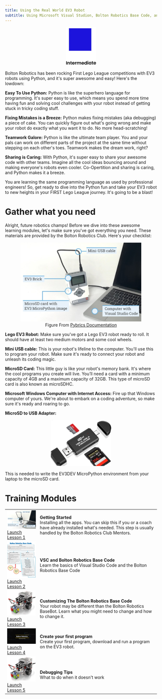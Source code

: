 ```yaml
---
title: Using the Real World EV3 Robot 
subtitle: Using Microsoft Visual Studion, Bolton Robotics Base Code, and Real World EV3 Robots
---
```

<p  align="center"><img src="../../images/intermediate.jpg" width=100></P>
Bolton Robotics has been rocking First Lego League competitions with EV3 robots using Python, and it's super awesome and easy! Here's the lowdown:

__Easy To Use Python:__ Python is like the superhero language for programming. It's super easy to use, which means you spend more time having fun and solving cool challenges with your robot instead of getting stuck in tricky coding stuff.

__Fixing Mistakes is a Breeze:__ Python makes fixing mistakes (aka debugging) a piece of cake. You can quickly figure out what's going wrong and make your robot do exactly what you want it to do. No more head-scratching!

__Teamwork Galore:__ Python is like the ultimate team player. You and your pals can work on different parts of the project at the same time without stepping on each other's toes. Teamwork makes the dream work, right?

__Sharing is Caring:__ With Python, it's super easy to share your awesome code with other teams. Imagine all the cool ideas bouncing around and making everyone's robots even cooler. Co-Opertition and sharing is caring, and Python makes it a breeze.

You are learning the same programming language as used by professional engineers! So, get ready to dive into the Python fun and take your EV3 robot to new heights in your FIRST Lego League journey. It's going to be a blast!

# Gather what you need
Alright, future robotics champs! Before we dive into these awesome learning modules, let's make sure you've got everything you need. These materials are provided by the Bolton Robotics Club.  Here's your checklist:

<p  align="center"><img src="../../images/needed_stuff.jpg" width=400><BR>
Figure From <A HREF="https://pybricks.com/ev3-micropython/startinstall.html">Pybrics Documentation</A>
</p>

__Lego EV3 Robot:__ Make sure you've got a Lego EV3 robot ready to roll. It should have at least two medium motors and some cool wheels.

__Mini USB cable:__   This is your robot's lifeline to the computer.  You'll use this to program your robot.  Make sure it's ready to connect your robot and unleash its coding magic.

__MicroSD Card:__ This little guy is like your robot's memory bank. It's where the cool programs you create will live.  You’ll need a card with a minimum capacity of 4GB and a maximum capacity of 32GB. This type of microSD card is also known as microSDHC.

__Microsoft Windows Computer with Internet Access:__ Fire up that Windows computer of yours. We're about to embark on a coding adventure, so make sure it's ready and roaring to go.

__MicroSD to USB Adapter:__
<p  align="center"><img src="../../images/microsd_adapter.jpg" width=200></p>

This is needed to write the EV3DEV MicroPython environment from your laptop to the microSD card.  

# Training Modules
<TABLE>
<TR><TD><img src="../../images/needed_stuff.jpg" width=200><BR><A HREF="../ev3_install/ev3_install">Launch Lesson 1</A> </TD><TD><B>Getting Started</B><BR>Installing all the apps.  You can skip this if you or a coach have already installed what's needed.  This step is usually handled by the Bolton Robotics Club Mentors.
</TD>
</TR>
  
<TR><TD><img src="../../images/bolton_robotics_code.jpg" width=200><BR><A HREF="../ev3_basecode/ev3_basecode">Launch Lesson 2</A> </TD><TD><B>VSC and Bolton Robotics Base Code</B><BR>Learn the basics of Visual Studio Code and the Bolton Robotics Base Code
</TD>
</TR>

<TR><TD><img src="../../images/ev3_robot.jpg" width=200><BR><A HREF="../ev3_customizing/ev3_customizing">Launch Lesson 3</A> </TD><TD><B>Customizing The Bolton Robotics Base Code</B><BR>Your robot may be different than the Bolton Robotics BaseBot.  Learn what you might need to change and how to change it.
</TD>
</TR>

<TR><TD><img src="../../images/first_ev3.jpg" width=200><BR><A HREF="../ev3_first/ev3_first">Launch Lesson 4</A> </TD><TD><B>Create your first program</B><BR>Create your first program, download and run a program on the EV3 robot.
</TD>
</TR>

<TR><TD><img src="../../images/ev3_robot.jpg" width=200><BR><A HREF="../../troubleshooting/troubleshooting">Launch Lesson 5</A> </TD><TD><B>Debugging Tips</B><BR>What to do when it doesn't work
</TD>
</TR>

</TABLE>
